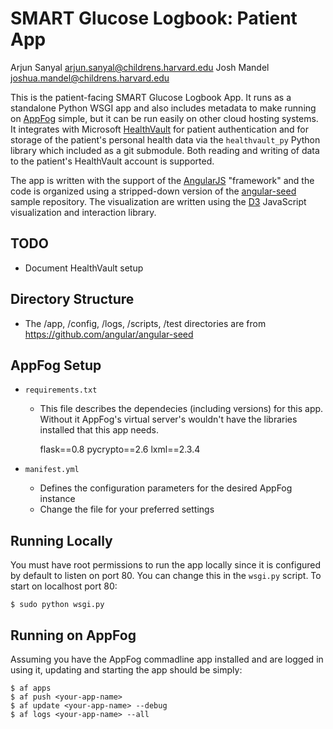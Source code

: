 

SMART Glucose Logbook: Patient App
==================================

Arjun Sanyal <arjun.sanyal@childrens.harvard.edu>
Josh Mandel  <joshua.mandel@childrens.harvard.edu>

This is the patient-facing SMART Glucose Logbook App. It runs as a
standalone Python WSGI app and also includes metadata to make running on
[AppFog][] simple, but it can be run easily on other cloud hosting
systems. It integrates with Microsoft [HealthVault][] for patient
authentication and for storage of the patient's personal health data via
the `healthvault_py` Python library which included as a git submodule.
Both reading and writing of data to the patient's HealthVault account is
supported.

The app is written with the support of the [AngularJS][] "framework" and
the code is organized using a stripped-down version of the
[angular-seed][] sample repository. The visualization are written using
the [D3][] JavaScript visualization and interaction library.

[AppFog]: http://appfog.com
[HealthVault]: http://healthvault.com
[AngularJS]: http://angularjs.org
[angular-seed]: https://github.com/angular/angular-seed
[D3]: http://d3js.org


TODO
----
- Document HealthVault setup


Directory Structure
-------------------
- The /app, /config, /logs, /scripts, /test directories are from
  <https://github.com/angular/angular-seed>


AppFog Setup
------------
- `requirements.txt`
  - This file describes the dependecies (including versions) for this
    app. Without it AppFog's virtual server's wouldn't have the
    libraries installed that this app needs.

    flask==0.8
    pycrypto==2.6
    lxml==2.3.4

- `manifest.yml`
  - Defines the configuration parameters for the desired AppFog instance
  - Change the file for your preferred settings


Running Locally
---------------
You must have root permissions to run the app locally since it is
configured by default to listen on port 80. You can change this in the
`wsgi.py` script. To start on localhost port 80:

    $ sudo python wsgi.py


Running on AppFog
-----------------
Assuming you have the AppFog commadline app installed and are logged in
using it, updating and starting the app should be simply:

    $ af apps
    $ af push <your-app-name>
    $ af update <your-app-name> --debug
    $ af logs <your-app-name> --all
